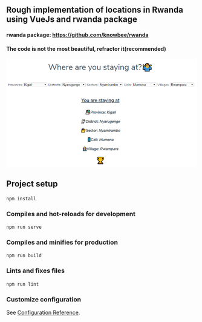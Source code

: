 ## Rough implementation of locations in Rwanda using VueJs and rwanda package

#### rwanda package: https://github.com/knowbee/rwanda
#### The code is not the most beautiful, refractor it(recommended)

![screenshot](./src/assets/loc.png)

## Project setup
```
npm install
```

### Compiles and hot-reloads for development
```
npm run serve
```

### Compiles and minifies for production
```
npm run build
```

### Lints and fixes files
```
npm run lint
```

### Customize configuration
See [Configuration Reference](https://cli.vuejs.org/config/).
